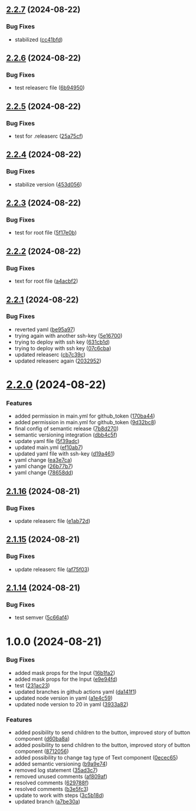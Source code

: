 ## [2.2.7](https://github.com/dinofrontend/dino_ui_library/compare/2.2.6...2.2.7) (2024-08-22)


### Bug Fixes

* stabilized ([cc41bfd](https://github.com/dinofrontend/dino_ui_library/commit/cc41bfd259efab4a627873020b12549d90e00457))

## [2.2.6](https://github.com/dinofrontend/dino_ui_library/compare/2.2.5...2.2.6) (2024-08-22)


### Bug Fixes

* test releaserc file ([6b94950](https://github.com/dinofrontend/dino_ui_library/commit/6b94950ff2bcaab49a80b5e58dc482b1e7151c98))

## [2.2.5](https://github.com/dinofrontend/dino_ui_library/compare/2.2.4...2.2.5) (2024-08-22)


### Bug Fixes

* test for .releaserc ([25a75cf](https://github.com/dinofrontend/dino_ui_library/commit/25a75cfd02eb586616995e8e24cd90c00802ea5b))

## [2.2.4](https://github.com/dinofrontend/dino_ui_library/compare/2.2.3...2.2.4) (2024-08-22)


### Bug Fixes

* stabilize version ([453d056](https://github.com/dinofrontend/dino_ui_library/commit/453d056f5973bd57de3d98456be7278d1c2844ab))

## [2.2.3](https://github.com/dinofrontend/dino_ui_library/compare/2.2.2...2.2.3) (2024-08-22)


### Bug Fixes

* test for root file ([5f17e0b](https://github.com/dinofrontend/dino_ui_library/commit/5f17e0b5efe90a3ba5042ffebe124d2a2b4df139))

## [2.2.2](https://github.com/dinofrontend/dino_ui_library/compare/2.2.1...2.2.2) (2024-08-22)


### Bug Fixes

* text for root file ([a4acbf2](https://github.com/dinofrontend/dino_ui_library/commit/a4acbf22e857ac0529ead653643578c11ab1758e))

## [2.2.1](https://github.com/dinofrontend/dino_ui_library/compare/2.2.0...2.2.1) (2024-08-22)


### Bug Fixes

* reverted yaml ([be95a97](https://github.com/dinofrontend/dino_ui_library/commit/be95a97198d2594e4795cfba24bf55ad62fc45c5))
* trying again with another ssh-key ([5e16700](https://github.com/dinofrontend/dino_ui_library/commit/5e167006b0c23e78adedc1a6e61c1dcd2487ca4b))
* trying to deploy with ssh key ([631cb1d](https://github.com/dinofrontend/dino_ui_library/commit/631cb1de06b192456273200e4e6bf8c878130efb))
* trying to deploy with ssh key ([07c6cba](https://github.com/dinofrontend/dino_ui_library/commit/07c6cbaae5e0e0cfb8fa81772a71226d46df396a))
* updated releaserc ([cb7c39c](https://github.com/dinofrontend/dino_ui_library/commit/cb7c39c8025f263e1b381415ede8efa163b9aeef))
* updated releaserc again ([2032952](https://github.com/dinofrontend/dino_ui_library/commit/2032952ecd05208bdee03750f3de600a03ac6da9))

# [2.2.0](https://github.com/dinofrontend/dino_ui_library/compare/2.1.16...2.2.0) (2024-08-22)


### Features

* added permission in main.yml for github_token ([170ba44](https://github.com/dinofrontend/dino_ui_library/commit/170ba44d89f2335404296a018d6ceb1161fe6e77))
* added permission in main.yml for github_token ([9d32bc8](https://github.com/dinofrontend/dino_ui_library/commit/9d32bc8b1942017c179db437f185d2fe27e844da))
* final config of semantic release ([7b8d270](https://github.com/dinofrontend/dino_ui_library/commit/7b8d2707a27a1e5b330e5ca0902f7dd1d61d884a))
* semantic versioning integration  ([dbb4c5f](https://github.com/dinofrontend/dino_ui_library/commit/dbb4c5fe572bffa132a3d3f2d5ceaea09d9783b4))
* update yaml file ([5f39adc](https://github.com/dinofrontend/dino_ui_library/commit/5f39adc85bf8b1474fa5194c64c9a7eae7f199bf))
* updated main.yml ([ef10ab7](https://github.com/dinofrontend/dino_ui_library/commit/ef10ab72fd40ec7b17fb7bda5e83511700cf4ec1))
* updated yaml file with ssh-key ([d19a461](https://github.com/dinofrontend/dino_ui_library/commit/d19a46186932e5c18be54c6c3517ce699c079f33))
* yaml change ([ea3e7ca](https://github.com/dinofrontend/dino_ui_library/commit/ea3e7ca27407f5920dd9064aefba8e806e126e9b))
* yaml change ([26b77b7](https://github.com/dinofrontend/dino_ui_library/commit/26b77b730bed2c28ae8d313d9bedf605948fe8a7))
* yaml change ([78658dd](https://github.com/dinofrontend/dino_ui_library/commit/78658dd652a4289f11e7ee306cec14349c614c57))

## [2.1.16](https://github.com/dinofrontend/dino_ui_library/compare/2.1.15...2.1.16) (2024-08-21)


### Bug Fixes

* update releaserc file ([e1ab72d](https://github.com/dinofrontend/dino_ui_library/commit/e1ab72d653d3e3be4a98448448e9b2eeacbfbf0f))

## [2.1.15](https://github.com/dinofrontend/dino_ui_library/compare/2.1.14...2.1.15) (2024-08-21)


### Bug Fixes

* update releaserc file ([af75f03](https://github.com/dinofrontend/dino_ui_library/commit/af75f03d986c43776f565b5c2a7696135f7b2be2))

## [2.1.14](https://github.com/dinofrontend/dino_ui_library/compare/v2.1.13...2.1.14) (2024-08-21)


### Bug Fixes

* test semver ([5c66af4](https://github.com/dinofrontend/dino_ui_library/commit/5c66af462c1a4bd63f17f84955485ba8677bbc91))

# 1.0.0 (2024-08-21)


### Bug Fixes

* added mask props for the Input ([16b1fa2](https://github.com/dinofrontend/dino_ui_library/commit/16b1fa2fdcee344cb83019316c7e119e182c690c))
* added mask props for the Input ([e9e94fd](https://github.com/dinofrontend/dino_ui_library/commit/e9e94fd0a8fd174562f5d2ad16e6b9490bf42284))
* test ([231ac23](https://github.com/dinofrontend/dino_ui_library/commit/231ac23c68ef3250a5e0d96afe4f1e1a4bc76513))
* updated branches in github actions yaml ([da141f1](https://github.com/dinofrontend/dino_ui_library/commit/da141f1f9a3256616cb91caf0cae2e8f6d690f9f))
* updated node version in yaml ([a1e4c59](https://github.com/dinofrontend/dino_ui_library/commit/a1e4c592d218f8c11da1c917bca55813e1116120))
* updated node version to 20  in yaml ([3933a82](https://github.com/dinofrontend/dino_ui_library/commit/3933a822b393a0d6856ef07df6a8beb5a2c7c3c7))


### Features

* added posibility to send children to the button, improved story of button component ([d60ba8a](https://github.com/dinofrontend/dino_ui_library/commit/d60ba8a63d269adc8d1f1325b4f0a3fe4bba40db))
* added posibility to send children to the button, improved story of button component ([8712056](https://github.com/dinofrontend/dino_ui_library/commit/87120567075c02003457668fc813c47f58412cd6))
* added possibility to change tag type of Text component ([0ecec65](https://github.com/dinofrontend/dino_ui_library/commit/0ecec65bab96ea61e247ffc729c5c6accc08d793))
* added semantic versioning ([b9a9e74](https://github.com/dinofrontend/dino_ui_library/commit/b9a9e743f073b58d452d4efe471604e2c13c4708))
* removed log statement ([35ad3c7](https://github.com/dinofrontend/dino_ui_library/commit/35ad3c7d649c2c8a182f4c2cf5c549a389fdafee))
* removed unused comments ([af809af](https://github.com/dinofrontend/dino_ui_library/commit/af809af9e142e2b0f8b047be80c28e67e31f14b8))
* resolved comments ([629788f](https://github.com/dinofrontend/dino_ui_library/commit/629788f4c9b24f7269b11687237c4de8f9e2b3b4))
* resolved comments ([b3e5fc3](https://github.com/dinofrontend/dino_ui_library/commit/b3e5fc34b93e11b25f3d97e37bc184405e22fc88))
* update to work with steps ([3c5b18d](https://github.com/dinofrontend/dino_ui_library/commit/3c5b18d98aa48cfabf4625b358f641512c04a79c))
* updated branch ([a7be30a](https://github.com/dinofrontend/dino_ui_library/commit/a7be30a5646440e9b789af8dd6b43c63391d156c))
